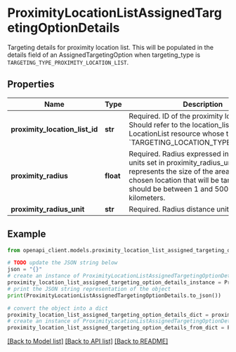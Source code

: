# ProximityLocationListAssignedTargetingOptionDetails

Targeting details for proximity location list. This will be populated in the details field of an AssignedTargetingOption when targeting_type is `TARGETING_TYPE_PROXIMITY_LOCATION_LIST`.

## Properties

Name | Type | Description | Notes
------------ | ------------- | ------------- | -------------
**proximity_location_list_id** | **str** | Required. ID of the proximity location list. Should refer to the location_list_id field of a LocationList resource whose type is &#x60;TARGETING_LOCATION_TYPE_PROXIMITY&#x60;. | [optional] 
**proximity_radius** | **float** | Required. Radius expressed in the distance units set in proximity_radius_unit. This represents the size of the area around a chosen location that will be targeted. Radius should be between 1 and 500 miles or 800 kilometers. | [optional] 
**proximity_radius_unit** | **str** | Required. Radius distance units. | [optional] 

## Example

```python
from openapi_client.models.proximity_location_list_assigned_targeting_option_details import ProximityLocationListAssignedTargetingOptionDetails

# TODO update the JSON string below
json = "{}"
# create an instance of ProximityLocationListAssignedTargetingOptionDetails from a JSON string
proximity_location_list_assigned_targeting_option_details_instance = ProximityLocationListAssignedTargetingOptionDetails.from_json(json)
# print the JSON string representation of the object
print(ProximityLocationListAssignedTargetingOptionDetails.to_json())

# convert the object into a dict
proximity_location_list_assigned_targeting_option_details_dict = proximity_location_list_assigned_targeting_option_details_instance.to_dict()
# create an instance of ProximityLocationListAssignedTargetingOptionDetails from a dict
proximity_location_list_assigned_targeting_option_details_from_dict = ProximityLocationListAssignedTargetingOptionDetails.from_dict(proximity_location_list_assigned_targeting_option_details_dict)
```
[[Back to Model list]](../README.md#documentation-for-models) [[Back to API list]](../README.md#documentation-for-api-endpoints) [[Back to README]](../README.md)


